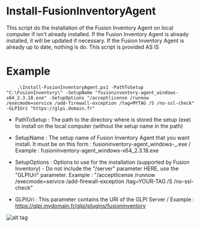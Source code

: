 # Install-FusionInventoryAgent

This script do the installation of the Fusion Inventory Agent on local computer if isn't already installed. If the Fusion Inventory Agent is already installed, it will be updated if necessary. If the Fusion Inventory Agent is already up to date, nothing is do.
This script is provided AS IS

# Example

```
    .\Install-FusionInventoryAgent.ps1 -PathToSetup "C:\FusionInventory\" -SetupName "fusioninventory-agent_windows-x64_2.3.18.exe" -SetupOptions "/acceptlicense /runnow /execmode=service /add-firewall-exception /tag=MYTAG /S /no-ssl-check" -GLPIUri "https://glpi.domain.fr"

```

- PathToSetup : The path to the directory where is stored the setup (exe) to install on the local computer (without the setup name in the path)

- SetupName : The setup name of Fusion Inventory Agent that you want install. It must be on this form : fusioninventory-agent_windows-<architecture>_<version>.exe / Example : fusioninventory-agent_windows-x64_2.3.18.exe

- SetupOptions : Options to use for the installation (supported by Fusion Inventory) - Do not include the "/server" parameter HERE, use the "GLPIUri" parameter. Example : "/acceptlicense /runnow /execmode=service /add-firewall-exception /tag=YOUR-TAG /S /no-ssl-check"

- GLPIUri : This parameter contains the URI of the GLPI Server / Example : https://glpi.mydomain.fr/glpi/plugins/fusioninventory

![alt tag](https://raw.githubusercontent.com/florianburnel/PowerShell/master/SOFT-Install-FusionInventoryAgent/Images/Install-FusionInventoryAgent.png)